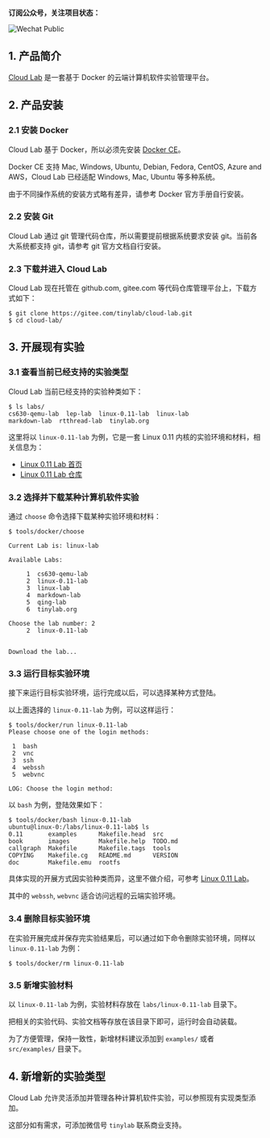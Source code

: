 <!-- metadata start --><!--
% Cloud Lab v0.4 中文手册
% [泰晓科技 | Tinylab.org](http://tinylab.org)
% \today
--><!-- metadata end -->

**订阅公众号，关注项目状态：**

![Wechat Public](doc/images/tinylab-wechat.jpg)

## 1. 产品简介

[Cloud Lab](http://tinylab.org/cloud-lab) 是一套基于 Docker 的云端计算机软件实验管理平台。

## 2. 产品安装

### 2.1 安装 Docker

Cloud Lab 基于 Docker，所以必须先安装 [Docker CE](https://store.docker.com/search?type=edition&offering=community)。

Docker CE 支持 Mac, Windows, Ubuntu, Debian, Fedora, CentOS, Azure and AWS，Cloud Lab 已经适配 Windows, Mac, Ubuntu 等多种系统。

由于不同操作系统的安装方式略有差异，请参考 Docker 官方手册自行安装。

### 2.2 安装 Git

Cloud Lab 通过 git 管理代码仓库，所以需要提前根据系统要求安装 git。当前各大系统都支持 git，请参考 git 官方文档自行安装。

### 2.3 下载并进入 Cloud Lab

Cloud Lab 现在托管在 github.com, gitee.com 等代码仓库管理平台上，下载方式如下：

    $ git clone https://gitee.com/tinylab/cloud-lab.git
    $ cd cloud-lab/

## 3. 开展现有实验

### 3.1 查看当前已经支持的实验类型

Cloud Lab 当前已经支持的实验种类如下：

    $ ls labs/
    cs630-qemu-lab  lep-lab  linux-0.11-lab  linux-lab
    markdown-lab  rtthread-lab  tinylab.org

这里将以 `linux-0.11-lab` 为例，它是一套 Linux 0.11 内核的实验环境和材料，相关信息为：

* [Linux 0.11 Lab 首页](https://tinylab.org/linux-0.11-lab)
* [Linux 0.11 Lab 仓库](https://gitee.com/tinylab/linux-0.11-lab)

### 3.2 选择并下载某种计算机软件实验

通过 `choose` 命令选择下载某种实验环境和材料：

    $ tools/docker/choose

    Current Lab is: linux-lab

    Available Labs:

         1	cs630-qemu-lab
         2	linux-0.11-lab
         3	linux-lab
         4	markdown-lab
         5	qing-lab
         6	tinylab.org

    Choose the lab number: 2
         2	linux-0.11-lab


    Download the lab...

### 3.3 运行目标实验环境

接下来运行目标实验环境，运行完成以后，可以选择某种方式登陆。

以上面选择的 `linux-0.11-lab` 为例，可以这样运行：

    $ tools/docker/run linux-0.11-lab
    Please choose one of the login methods:

     1	bash
     2	vnc
     3	ssh
     4	webssh
     5	webvnc

    LOG: Choose the login method:

以 `bash` 为例，登陆效果如下：

    $ tools/docker/bash linux-0.11-lab
    ubuntu@linux-0:/labs/linux-0.11-lab$ ls
    0.11       examples      Makefile.head  src
    book       images        Makefile.help  TODO.md
    callgraph  Makefile      Makefile.tags  tools
    COPYING    Makefile.cg   README.md      VERSION
    doc        Makefile.emu  rootfs

具体实现的开展方式因实验种类而异，这里不做介绍，可参考 [Linux 0.11 Lab](http://tinylab.org/linux-0.11-lab)。

其中的 `webssh`, `webvnc` 适合访问远程的云端实验环境。

### 3.4 删除目标实验环境

在实验开展完成并保存完实验结果后，可以通过如下命令删除实验环境，同样以 `linux-0.11-lab` 为例：

    $ tools/docker/rm linux-0.11-lab

### 3.5 新增实验材料

以 `linux-0.11-lab` 为例，实验材料存放在 `labs/linux-0.11-lab` 目录下。

把相关的实验代码、实验文档等存放在该目录下即可，运行时会自动装载。

为了方便管理，保持一致性，新增材料建议添加到 `examples/` 或者 `src/examples/` 目录下。

## 4. 新增新的实验类型

Cloud Lab 允许灵活添加并管理各种计算机软件实验，可以参照现有实现类型添加。

这部分如有需求，可添加微信号 `tinylab` 联系商业支持。
